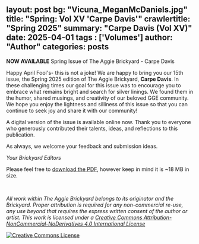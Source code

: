 layout: post
bg: "Vicuna_MeganMcDaniels.jpg"
title: "Spring: Vol XV 'Carpe Davis'"
crawlertitle: "Spring 2025"
summary: "<b>Carpe Davis (Vol XV)</b>"
date: 2025-04-01
tags : ['Volumes']
author: "Author"
categories: posts
---

**NOW AVAILABLE** Spring Issue of The Aggie Brickyard - Carpe Davis

Happy April Fool's- this is not a joke! We are happy to bring you our 15th issue, the Spring 2025 edition of The Aggie Brickyard, **Carpe Davis**.
In these challenging times our goal for this issue was to encourage you to embrace what remains bright and search for silver linings. We found them in the humor, shared musings, and creativity of our beloved GGE community.
We hope you enjoy the lightness and silliness of this issue so that you can continue to seek joy and share it with our community!

A digital version of the issue is available online now. Thank you to everyone who generously contributed their talents, ideas, and reflections to this publication.

As always, we welcome your feedback and submission ideas.

*Your Brickyard Editors*

Please feel free to [download the PDF]({{site.url}}/assets/brickyardpdfs/TAB_SQ2025_3.pdf), however keep in mind it is ~18 MB in size. 

<br>
<object style="width: 100%; height: 820px" data="/assets/brickyardpdfs/TAB_SQ2025_3.pdf" type="application/pdf"></object>

*All work within The Aggie Brickyard belongs to its originator and the Brickyard. Proper attribution is required for any non-commercial re-use, any use beyond that requires the express written consent of the author or artist. This <span xmlns:dct="http://purl.org/dc/terms/" href="http://purl.org/dc/dcmitype/Text" rel="dct:type">work</span> is licensed under a <a rel="license" href="http://creativecommons.org/licenses/by-nc-nd/4.0/">Creative Commons Attribution-NonCommercial-NoDerivatives 4.0 International License</a>*

<a rel="license" href="http://creativecommons.org/licenses/by-nc-nd/4.0/"><img alt="Creative Commons License" style="border-width:0" src="https://i.creativecommons.org/l/by-nc-nd/4.0/88x31.png"/></a><br />
